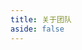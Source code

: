 ```yaml
---
title: 关于团队
aside: false
---
```


<script setup>
import {
  VPTeamPage,
  VPTeamPageTitle,
  VPTeamMembers,
} from 'vitepress/theme'

const members = [
  {
    avatar: '/image/avatar/Mr. Bizarre.jpg',
    name: 'Mr. Bizarre',
    title: '管理员',
    links: [
      {
        icon: {
          svg: '<img src="/icon/me.svg" width="55%" color="#808080">'
        },
        link: "https://zhuns.top/",
      },
      {
        icon: {
        svg: '<img src="/icon/ks.svg" width="55%" color="#808080">'
        },
        link: 'https://v.kuaishou.com/rpfhY6' 
      },
      {
        icon: {
          svg: '<img src="/icon/wxs.svg" width="70%" color="#808080">'
        },
        link: "https://blog.zhuns.top/wxz/index.html?redirectTo=https://win.cooa.top/",
      },
      {
        icon: {
          svg: '<img src="/icon/qq.svg" width="70%" color="#808080">'
        },
        link: "https://qm.qq.com/q/fQdytRLNK2",
      },
      {
        icon: 'github',
        link: "https://github.com/zhunse",
      }
    ],
  },

  {
    avatar: '/image/avatar/user.png',
    name: 'User',
    title: '待定',
    links: [
      {
        icon: {
        svg: '<img src="/icon/wen.svg" width="55%" color="#808080">'
      },
      link: '#' 
      }
    ],
  },

]
</script>

<VPTeamPage>
  <VPTeamPageTitle>
    <template #title>
      我们的团队
    </template>
    <template #lead>
      下面是我们团队的开发人员 但是 在目前看来这支团队还并不完整 因为只有我一个人在背后操纵网站🤣
    </template>
  </VPTeamPageTitle>
  <VPTeamMembers :members="members" />
</VPTeamPage>
